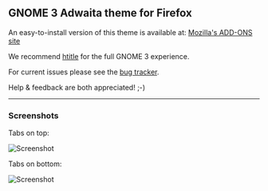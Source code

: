 ## GNOME 3 Adwaita theme for Firefox

An easy-to-install version of this theme is available at:
[Mozilla's ADD-ONS site](https://addons.mozilla.org/en-US/firefox/addon/adwaita)

We recommend [htitle](https://addons.mozilla.org/en-US/firefox/addon/htitle) 
for the full GNOME 3 experience.

For current issues please see the 
[bug tracker](https://github.com/adwaita-firefox-team/adwaita-firefox/issues).

Help & feedback are both appreciated! ;-)

---

### Screenshots

Tabs on top:

![Screenshot](adwaita-firefox/raw/master/screenshots/screenshot-tabs-on-top.png)

Tabs on bottom:

![Screenshot](adwaita-firefox/raw/master/screenshots/screenshot-tabs-on-bottom.png)

